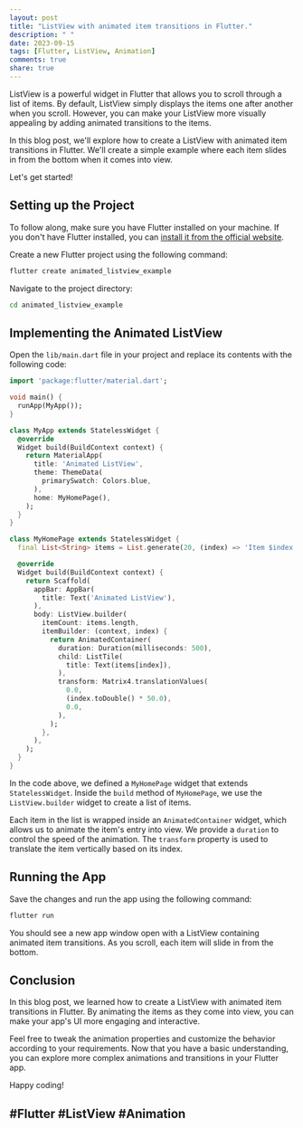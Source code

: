 ```yaml
---
layout: post
title: "ListView with animated item transitions in Flutter."
description: " "
date: 2023-09-15
tags: [Flutter, ListView, Animation]
comments: true
share: true
---
```


ListView is a powerful widget in Flutter that allows you to scroll through a list of items. By default, ListView simply displays the items one after another when you scroll. However, you can make your ListView more visually appealing by adding animated transitions to the items.

In this blog post, we'll explore how to create a ListView with animated item transitions in Flutter. We'll create a simple example where each item slides in from the bottom when it comes into view.

Let's get started!

## Setting up the Project

To follow along, make sure you have Flutter installed on your machine. If you don't have Flutter installed, you can [install it from the official website](https://flutter.dev/docs/get-started/install).

Create a new Flutter project using the following command:

```bash
flutter create animated_listview_example
```

Navigate to the project directory:

```bash
cd animated_listview_example
```

## Implementing the Animated ListView

Open the `lib/main.dart` file in your project and replace its contents with the following code:

```dart
import 'package:flutter/material.dart';

void main() {
  runApp(MyApp());
}

class MyApp extends StatelessWidget {
  @override
  Widget build(BuildContext context) {
    return MaterialApp(
      title: 'Animated ListView',
      theme: ThemeData(
        primarySwatch: Colors.blue,
      ),
      home: MyHomePage(),
    );
  }
}

class MyHomePage extends StatelessWidget {
  final List<String> items = List.generate(20, (index) => 'Item $index');

  @override
  Widget build(BuildContext context) {
    return Scaffold(
      appBar: AppBar(
        title: Text('Animated ListView'),
      ),
      body: ListView.builder(
        itemCount: items.length,
        itemBuilder: (context, index) {
          return AnimatedContainer(
            duration: Duration(milliseconds: 500),
            child: ListTile(
              title: Text(items[index]),
            ),
            transform: Matrix4.translationValues(
              0.0,
              (index.toDouble() * 50.0),
              0.0,
            ),
          );
        },
      ),
    );
  }
}
```

In the code above, we defined a `MyHomePage` widget that extends `StatelessWidget`. Inside the `build` method of `MyHomePage`, we use the `ListView.builder` widget to create a list of items.

Each item in the list is wrapped inside an `AnimatedContainer` widget, which allows us to animate the item's entry into view. We provide a `duration` to control the speed of the animation. The `transform` property is used to translate the item vertically based on its index.

## Running the App

Save the changes and run the app using the following command:

```bash
flutter run
```

You should see a new app window open with a ListView containing animated item transitions. As you scroll, each item will slide in from the bottom.

## Conclusion

In this blog post, we learned how to create a ListView with animated item transitions in Flutter. By animating the items as they come into view, you can make your app's UI more engaging and interactive.

Feel free to tweak the animation properties and customize the behavior according to your requirements. Now that you have a basic understanding, you can explore more complex animations and transitions in your Flutter app.

Happy coding!

## #Flutter #ListView #Animation